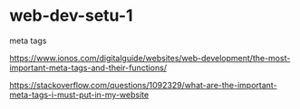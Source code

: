 # web-dev-setu-1



meta tags

https://www.ionos.com/digitalguide/websites/web-development/the-most-important-meta-tags-and-their-functions/

https://stackoverflow.com/questions/1092329/what-are-the-important-meta-tags-i-must-put-in-my-website
